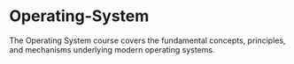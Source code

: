 # Operating-System
The Operating System course covers the fundamental concepts, principles, and mechanisms underlying modern operating systems.

